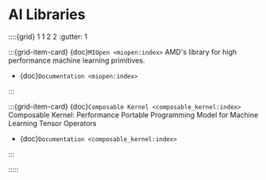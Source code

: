 # AI Libraries

::::{grid} 1 1 2 2
:gutter: 1

:::{grid-item-card} {doc}`MIOpen <miopen:index>`
AMD's library for high performance machine learning primitives.

- {doc}`Documentation <miopen:index>`

:::

:::{grid-item-card} {doc}`Composable Kernel <composable_kernel:index>`
Composable Kernel: Performance Portable Programming Model for Machine Learning Tensor Operators

- {doc}`Documentation <composable_kernel:index>`

:::

:::::
